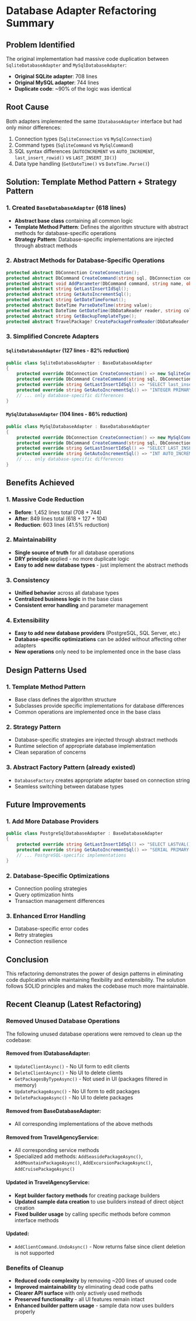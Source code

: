 # Database Adapter Refactoring Summary

## Problem Identified
The original implementation had massive code duplication between `SqliteDatabaseAdapter` and `MySqlDatabaseAdapter`:

- **Original SQLite adapter**: 708 lines
- **Original MySQL adapter**: 744 lines
- **Duplicate code**: ~90% of the logic was identical

## Root Cause
Both adapters implemented the same `IDatabaseAdapter` interface but had only minor differences:
1. Connection types (`SqliteConnection` vs `MySqlConnection`)
2. Command types (`SqliteCommand` vs `MySqlCommand`) 
3. SQL syntax differences (`AUTOINCREMENT` vs `AUTO_INCREMENT`, `last_insert_rowid()` vs `LAST_INSERT_ID()`)
4. Data type handling (`GetDateTime()` vs `DateTime.Parse()`)

## Solution: Template Method Pattern + Strategy Pattern

### 1. Created `BaseDatabaseAdapter` (618 lines)
- **Abstract base class** containing all common logic
- **Template Method Pattern**: Defines the algorithm structure with abstract methods for database-specific operations
- **Strategy Pattern**: Database-specific implementations are injected through abstract methods

### 2. Abstract Methods for Database-Specific Operations
```csharp
protected abstract DbConnection CreateConnection();
protected abstract DbCommand CreateCommand(string sql, DbConnection connection);
protected abstract void AddParameter(DbCommand command, string name, object value);
protected abstract string GetLastInsertIdSql();
protected abstract string GetAutoIncrementSql();
protected abstract string GetDateTimeFormat();
protected abstract DateTime ParseDateTime(string value);
protected abstract DateTime GetDateTime(DbDataReader reader, string columnName);
protected abstract string GetBackupTemplateType();
protected abstract TravelPackage? CreatePackageFromReader(DbDataReader reader);
```

### 3. Simplified Concrete Adapters

#### `SqliteDatabaseAdapter` (127 lines - 82% reduction)
```csharp
public class SqliteDatabaseAdapter : BaseDatabaseAdapter
{
    protected override DbConnection CreateConnection() => new SqliteConnection(_connectionString);
    protected override DbCommand CreateCommand(string sql, DbConnection connection) => new SqliteCommand(sql, (SqliteConnection)connection);
    protected override string GetLastInsertIdSql() => "SELECT last_insert_rowid()";
    protected override string GetAutoIncrementSql() => "INTEGER PRIMARY KEY AUTOINCREMENT";
    // ... only database-specific differences
}
```

#### `MySqlDatabaseAdapter` (104 lines - 86% reduction)
```csharp
public class MySqlDatabaseAdapter : BaseDatabaseAdapter
{
    protected override DbConnection CreateConnection() => new MySqlConnection(_connectionString);
    protected override DbCommand CreateCommand(string sql, DbConnection connection) => new MySqlCommand(sql, (MySqlConnection)connection);
    protected override string GetLastInsertIdSql() => "SELECT LAST_INSERT_ID()";
    protected override string GetAutoIncrementSql() => "INT AUTO_INCREMENT PRIMARY KEY";
    // ... only database-specific differences
}
```

## Benefits Achieved

### 1. **Massive Code Reduction**
- **Before**: 1,452 lines total (708 + 744)
- **After**: 849 lines total (618 + 127 + 104)
- **Reduction**: 603 lines (41.5% reduction)

### 2. **Maintainability**
- **Single source of truth** for all database operations
- **DRY principle** applied - no more duplicate logic
- **Easy to add new database types** - just implement the abstract methods

### 3. **Consistency**
- **Unified behavior** across all database types
- **Centralized business logic** in the base class
- **Consistent error handling** and parameter management

### 4. **Extensibility**
- **Easy to add new database providers** (PostgreSQL, SQL Server, etc.)
- **Database-specific optimizations** can be added without affecting other adapters
- **New operations** only need to be implemented once in the base class

## Design Patterns Used

### 1. **Template Method Pattern**
- Base class defines the algorithm structure
- Subclasses provide specific implementations for database differences
- Common operations are implemented once in the base class

### 2. **Strategy Pattern**
- Database-specific strategies are injected through abstract methods
- Runtime selection of appropriate database implementation
- Clean separation of concerns

### 3. **Abstract Factory Pattern** (already existed)
- `DatabaseFactory` creates appropriate adapter based on connection string
- Seamless switching between database types

## Future Improvements

### 1. **Add More Database Providers**
```csharp
public class PostgreSqlDatabaseAdapter : BaseDatabaseAdapter
{
    protected override string GetLastInsertIdSql() => "SELECT LASTVAL()";
    protected override string GetAutoIncrementSql() => "SERIAL PRIMARY KEY";
    // ... PostgreSQL-specific implementations
}
```

### 2. **Database-Specific Optimizations**
- Connection pooling strategies
- Query optimization hints
- Transaction management differences

### 3. **Enhanced Error Handling**
- Database-specific error codes
- Retry strategies
- Connection resilience

## Conclusion
This refactoring demonstrates the power of design patterns in eliminating code duplication while maintaining flexibility and extensibility. The solution follows SOLID principles and makes the codebase much more maintainable.

## Recent Cleanup (Latest Refactoring)

### Removed Unused Database Operations
The following unused database operations were removed to clean up the codebase:

#### **Removed from IDatabaseAdapter:**
- `UpdateClientAsync()` - No UI form to edit clients
- `DeleteClientAsync()` - No UI to delete clients  
- `GetPackagesByTypeAsync()` - Not used in UI (packages filtered in memory)
- `UpdatePackageAsync()` - No UI form to edit packages
- `DeletePackageAsync()` - No UI to delete packages

#### **Removed from BaseDatabaseAdapter:**
- All corresponding implementations of the above methods

#### **Removed from TravelAgencyService:**
- All corresponding service methods
- Specialized add methods: `AddSeasidePackageAsync()`, `AddMountainPackageAsync()`, `AddExcursionPackageAsync()`, `AddCruisePackageAsync()`

#### **Updated in TravelAgencyService:**
- **Kept builder factory methods** for creating package builders
- **Updated sample data creation** to use builders instead of direct object creation
- **Fixed builder usage** by calling specific methods before common interface methods

#### **Updated:**
- `AddClientCommand.UndoAsync()` - Now returns false since client deletion is not supported

### Benefits of Cleanup
- **Reduced code complexity** by removing ~200 lines of unused code
- **Improved maintainability** by eliminating dead code paths
- **Clearer API surface** with only actively used methods
- **Preserved functionality** - all UI features remain intact
- **Enhanced builder pattern usage** - sample data now uses builders properly
